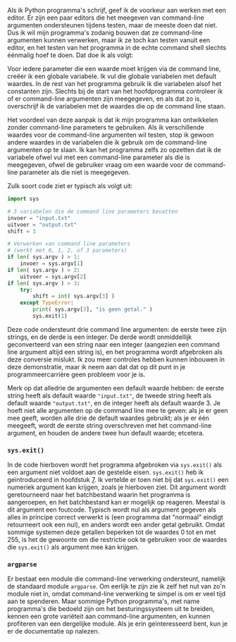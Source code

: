 Als ik Python programma's schrijf, geef ik de voorkeur aan werken met
een editor. Er zijn een paar editors die het meegeven van command-line
argumenten ondersteunen tijdens testen, maar de meeste doen dat niet.
Dus ik wil mijn programma's zodanig bouwen dat ze command-line
argumenten kunnen verwerken, maar ik ze toch kan testen vanuit een
editor, en het testen van het programma in de echte command shell
slechts éénmalig hoef te doen. Dat doe ik als volgt:

Voor iedere parameter die een waarde moet krijgen via de command line,
creëer ik een globale variabele. Ik vul die globale variabelen met
default waardes. In de rest van het programma gebruik ik die variabelen
alsof het constanten zijn. Slechts bij de start van het hoofdprogramma
controleer ik of er command-line argumenten zijn meegegeven, en als dat
zo is, overschrijf ik de variabelen met de waardes die op de command
line staan.

Het voordeel van deze aanpak is dat ik mijn programma kan ontwikkelen
zonder command-line parameters te gebruiken. Als ik verschillende
waardes voor de command-line argumenten wil testen, stop ik gewoon
andere waardes in de variabelen die ik gebruik om de command-line
argumenten op te slaan. Ik kan het programma zelfs zo opzetten dat ik de
variabele ofwel vul met een command-line parameter als die is
meegegeven, ofwel de gebruiker vraag om een waarde voor de command-line
parameter als die niet is meegegeven.

Zulk soort code ziet er typisch als volgt uit:

```python
import sys

# 3 variabelen die de command line parameters bevatten
invoer = "input.txt"
uitvoer = "output.txt"
shift = 3

# Verwerken van command line parameters
# (werkt met 0, 1, 2, of 3 parameters)
if len( sys.argv ) > 1:
    invoer = sys.argv[1]
if len( sys.argv ) > 2:
    uitvoer = sys.argv[2]
if len( sys.argv ) > 3:
    try:
        shift = int( sys.argv[3] )
    except TypeError:
        print( sys.argv[3], "is geen getal." )
        sys.exit(1)
```

Deze code ondersteunt drie command line argumenten: de eerste twee zijn
strings, en de derde is een integer. De derde wordt onmiddellijk
geconverteerd van een string naar een integer (aangezien een command
line argument altijd een string is), en het programma wordt afgebroken
als deze conversie mislukt. Ik zou meer controles hebben kunnen inbouwen
in deze demonstratie, maar ik neem aan dat dat op dit punt in je
programmeercarrière geen probleem voor je is.

Merk op dat alledrie de argumenten een default waarde hebben: de eerste
string heeft als default waarde `"input.txt"`, de tweede string heeft
als default waarde `"output.txt"`, en de integer heeft als default
waarde 3. Je hoeft niet alle argumenten op de command line mee te geven:
als je er geen mee geeft, worden alle drie de default waardes gebruikt;
als je er één meegeeft, wordt de eerste string overschreven met het
command-line argument, en houden de andere twee hun default waarde;
etcetera.

### `sys.exit()`

In de code hierboven wordt het programma afgebroken via `sys.exit()` als
een argument niet voldoet aan de gestelde eisen. `sys.exit()` heb ik
geïntroduceerd in hoofdstuk
<a href="#ch:conditions" data-reference-type="ref" data-reference="ch:conditions">7</a>.
Ik vertelde er toen niet bij dat `sys.exit()` een numeriek argument kan
krijgen, zoals je hierboven ziet. Dit argument wordt geretourneerd naar
het batchbestand waarin het programma is aangeroepen, en het
batchbestand kan er mogelijk op reageren. Meestal is dit argument een
foutcode. Typisch wordt nul als argument gegeven als alles in principe
correct verwerkt is (een programma dat "normaal" eindigt retourneert ook
een nul), en anders wordt een ander getal gebruikt. Omdat sommige
systemen deze getallen beperken tot de waardes 0 tot en met 255, is het
de gewoonte om die restrictie ook te gebruiken voor de waardes die
`sys.exit()` als argument mee kan krijgen.

### `argparse`

Er bestaat een module die command-line verwerking ondersteunt, namelijk
de standaard module `argparse`. Om eerlijk te zijn zie ik zelf het nut
van zo'n module niet in, omdat command-line verwerking te simpel is om
er veel tijd aan te spenderen. Maar sommige Python programma's, met name
programma's die bedoeld zijn om het besturingssysteem uit te breiden,
kennen een grote variëteit aan command-line argumenten, en kunnen
profiteren van een dergelijke module. Als je erin geïnteresseerd bent,
kun je er de documentatie op nalezen.
